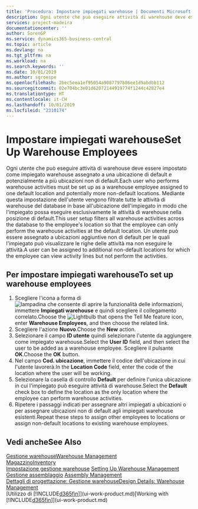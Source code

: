 ```yaml
---
title: 'Procedura: Impostare impiegati warehouse | Documenti Microsoft'
description: Ogni utente che può eseguire attività di warehouse deve essere impostato come impiegato warehouse assegnato a una ubicazione di default e potenzialmente a più ubicazioni non di default.
services: project-madeira
documentationcenter: ''
author: SorenGP
ms.service: dynamics365-business-central
ms.topic: article
ms.devlang: na
ms.tgt_pltfrm: na
ms.workload: na
ms.search.keywords: ''
ms.date: 10/01/2019
ms.author: sgroespe
ms.openlocfilehash: 2bec5eea1ef95054a9087797b86ee1d9abdbb112
ms.sourcegitcommit: 02e704bc3e01d62072144919774f1244c42827e4
ms.translationtype: HT
ms.contentlocale: it-CH
ms.lasthandoff: 10/01/2019
ms.locfileid: "2310174"
---
```

# <a name="set-up-warehouse-employees"></a><span data-ttu-id="02c9b-103">Impostare impiegati warehouse</span><span class="sxs-lookup"><span data-stu-id="02c9b-103">Set Up Warehouse Employees</span></span>
<span data-ttu-id="02c9b-104">Ogni utente che può eseguire attività di warehouse deve essere impostato come impiegato warehouse assegnato a una ubicazione di default e potenzialmente a più ubicazioni non di default.</span><span class="sxs-lookup"><span data-stu-id="02c9b-104">Each user who performs warehouse activities must be set up as a warehouse employee assigned to one default location and potentially more non-default locations.</span></span> <span data-ttu-id="02c9b-105">Mediante questa impostazione dell'utente vengono filtrate tutte le attività di warehouse del database in base all'ubicazione dell'impiegato in modo che l'impiegato possa eseguire esclusivamente le attività di warehouse nella posizione di default.</span><span class="sxs-lookup"><span data-stu-id="02c9b-105">This user setup filters all warehouse activities across the database to the employee's location so that the employee can only perform the warehouse activities at the default location.</span></span> <span data-ttu-id="02c9b-106">Un utente può essere assegnato a ubicazioni aggiuntive non di default per le quali l'impiegato può visualizzare le righe delle attività ma non eseguire le attività.</span><span class="sxs-lookup"><span data-stu-id="02c9b-106">A user can be assigned to additional non-default locations for which the employee can view activity lines but not perform the activities.</span></span>

## <a name="to-set-up-warehouse-employees"></a><span data-ttu-id="02c9b-107">Per impostare impiegati warehouse</span><span class="sxs-lookup"><span data-stu-id="02c9b-107">To set up warehouse employees</span></span>  
1.  <span data-ttu-id="02c9b-108">Scegliere l'icona a forma di ![lampadina che consente di aprire la funzionalità delle informazioni](media/ui-search/search_small.png "Informazioni sull'operazione che si desidera eseguire"), immettere **Impiegati warehouse** e quindi scegliere il collegamento correlato.</span><span class="sxs-lookup"><span data-stu-id="02c9b-108">Choose the ![Lightbulb that opens the Tell Me feature](media/ui-search/search_small.png "Tell me what you want to do") icon, enter **Warehouse Employees**, and then choose the related link.</span></span>  
2. <span data-ttu-id="02c9b-109">Scegliere l'azione **Nuovo**.</span><span class="sxs-lookup"><span data-stu-id="02c9b-109">Choose the **New** action.</span></span>  
3. <span data-ttu-id="02c9b-110">Selezionare il campo **ID utente** quindi selezionare l'utente da aggiungere come impiegato warehouse.</span><span class="sxs-lookup"><span data-stu-id="02c9b-110">Select the **User ID** field, and then select the user to be added as a warehouse employee.</span></span> <span data-ttu-id="02c9b-111">Scegliere il pulsante **OK**.</span><span class="sxs-lookup"><span data-stu-id="02c9b-111">Choose the **OK** button.</span></span>  
6.  <span data-ttu-id="02c9b-112">Nel campo **Cod. ubicazione**, immettere il codice dell'ubicazione in cui l'utente lavorerà.</span><span class="sxs-lookup"><span data-stu-id="02c9b-112">In the **Location Code** field, enter the code of the location where the user will be working.</span></span>  
7.  <span data-ttu-id="02c9b-113">Selezionare la casella di controllo **Default** per definire l'unica ubicazione in cui l'impiegato può eseguire attività di warehouse.</span><span class="sxs-lookup"><span data-stu-id="02c9b-113">Select the **Default** check box to define the location as the only location where the employee can perform warehouse activities.</span></span>  
8.  <span data-ttu-id="02c9b-114">Ripetere i passaggi indicati per assegnare altri impiegati a ubicazioni o per assegnare ubicazioni non di default agli impiegati warehouse esistenti.</span><span class="sxs-lookup"><span data-stu-id="02c9b-114">Repeat these steps to assign other employees to locations or assign non-default locations to existing warehouse employees.</span></span>  

## <a name="see-also"></a><span data-ttu-id="02c9b-115">Vedi anche</span><span class="sxs-lookup"><span data-stu-id="02c9b-115">See Also</span></span>  
[<span data-ttu-id="02c9b-116">Gestione warehouse</span><span class="sxs-lookup"><span data-stu-id="02c9b-116">Warehouse Management</span></span>](warehouse-manage-warehouse.md)  
[<span data-ttu-id="02c9b-117">Magazzino</span><span class="sxs-lookup"><span data-stu-id="02c9b-117">Inventory</span></span>](inventory-manage-inventory.md)  
<span data-ttu-id="02c9b-118">[Impostazione gestione warehouse](warehouse-setup-warehouse.md)   </span><span class="sxs-lookup"><span data-stu-id="02c9b-118">[Setting Up Warehouse Management](warehouse-setup-warehouse.md)   </span></span>  
<span data-ttu-id="02c9b-119">[Gestione assemblaggio](assembly-assemble-items.md)  </span><span class="sxs-lookup"><span data-stu-id="02c9b-119">[Assembly Management](assembly-assemble-items.md)  </span></span>  
[<span data-ttu-id="02c9b-120">Dettagli di progettazione: Gestione warehouse</span><span class="sxs-lookup"><span data-stu-id="02c9b-120">Design Details: Warehouse Management</span></span>](design-details-warehouse-management.md)  
<span data-ttu-id="02c9b-121">[Utilizzo di [!INCLUDE[d365fin](includes/d365fin_md.md)]](ui-work-product.md)</span><span class="sxs-lookup"><span data-stu-id="02c9b-121">[Working with [!INCLUDE[d365fin](includes/d365fin_md.md)]](ui-work-product.md)</span></span>  
